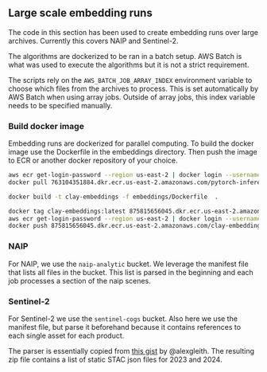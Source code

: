 ## Large scale embedding runs

The code in this section has been used to create embedding runs over large
archives. Currently this covers NAIP and Sentinel-2.

The algorithms are dockerized to be ran in a batch setup. AWS Batch is what
was used to execute the algorithms but it is not a strict requirement.

The scripts rely on the `AWS_BATCH_JOB_ARRAY_INDEX` environment variable
to choose which files from the archives to process. This is set automatically
by AWS Batch when using array jobs. Outside of array jobs, this index variable
needs to be specified manually.

### Build docker image

Embedding runs are dockerized for parallel computing. To build the docker image
use the Dockerfile in the embeddings directory. Then push the image to ECR or
another docker repository of your choice.

```bash
aws ecr get-login-password --region us-east-2 | docker login --username AWS --password-stdin 763104351884.dkr.ecr.us-east-2.amazonaws.com
docker pull 763104351884.dkr.ecr.us-east-2.amazonaws.com/pytorch-inference:2.3.0-gpu-py311-cu121-ubuntu20.04-ec2

docker build -t clay-embeddings -f embeddings/Dockerfile  .

docker tag clay-embeddings:latest 875815656045.dkr.ecr.us-east-2.amazonaws.com/clay-embeddings:latest
aws ecr get-login-password --region us-east-2 | docker login --username AWS --password-stdin 875815656045.dkr.ecr.us-east-2.amazonaws.com
docker push 875815656045.dkr.ecr.us-east-2.amazonaws.com/clay-embeddings:latest
```

### NAIP

For NAIP, we use the `naip-analytic` bucket. We leverage the manifest file that
lists all files in the bucket. This list is parsed in the beginning and each
job processes a section of the naip scenes.

### Sentinel-2

For Sentinel-2 we use the `sentinel-cogs` bucket. Also here we use the manifest
file, but parse it beforehand because it contains references to each single
asset for each product.

The parser is essentially copied from [this gist](https://github.com/alexgleith/sinergise-element84-sentinel-2-qa/blob/main/0-parse-inventory-element84.py)
by @alexgleith.
The resulting zip file contains a list of static STAC json files for 2023 and 2024.
